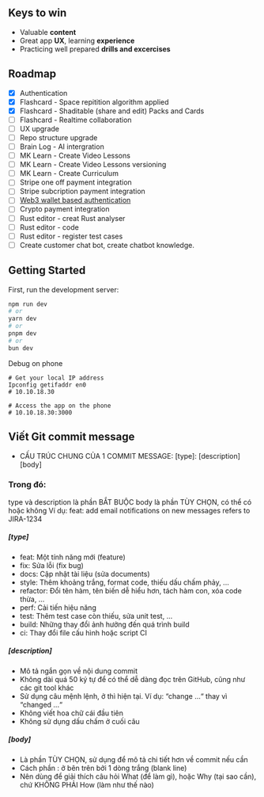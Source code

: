 ## Keys to win

- Valuable **content**
- Great app **UX**, learning **experience**
- Practicing well prepared **drills and excercises**

## Roadmap

- [x] Authentication
- [x] Flashcard - Space repitition algorithm applied
- [x] Flashcard - Shaditable (share and edit) Packs and Cards
- [ ] Flashcard - Realtime collaboration
- [ ] UX upgrade
- [ ] Repo structure upgrade
- [ ] Brain Log - AI intergration
- [ ] MK Learn - Create Video Lessons
- [ ] MK Learn - Create Video Lessons versioning
- [ ] MK Learn - Create Curriculum
- [ ] Stripe one off payment integration
- [ ] Stripe subcription payment integration
- [ ] [Web3 wallet based authentication](https://supabase.com/partners/integrations/picket)
- [ ] Crypto payment integration
- [ ] Rust editor - creat Rust analyser
- [ ] Rust editor - code
- [ ] Rust editor - register test cases
- [ ] Create customer chat bot, create chatbot knowledge.

## Getting Started

First, run the development server:

```bash
npm run dev
# or
yarn dev
# or
pnpm dev
# or
bun dev
```

Debug on phone
```
# Get your local IP address
Ipconfig getifaddr en0
# 10.10.18.30

# Access the app on the phone
# 10.10.18.30:3000
```

## Viết Git commit message
- CẤU TRÚC CHUNG CỦA 1 COMMIT MESSAGE: [type]: [description] [body]

### Trong đó:
type và description là phần BẮT BUỘC
body là phần TÙY CHỌN, có thể có hoặc không
Ví dụ:
feat: add email notifications on new messages
refers to JIRA-1234
##### [type]
- feat: Một tính năng mới (feature)
- fix: Sửa lỗi (fix bug)
- docs: Cập nhật tài liệu (sửa documents)
- style: Thêm khoảng trắng, format code, thiếu dấu chấm phảy, ...
- refactor: Đổi tên hàm, tên biến dễ hiểu hơn, tách hàm con, xóa code thừa, ...
- perf: Cải tiến hiệu năng
- test: Thêm test case còn thiếu, sửa unit test, ...
- build: Những thay đổi ảnh hưởng đến quá trình build
- ci: Thay đổi file cấu hình hoặc script CI
##### [description]
- Mô tả ngắn gọn về nội dung commit
- Không dài quá 50 ký tự để có thể dễ dàng đọc trên GitHub, cũng như các git tool khác
- Sử dụng câu mệnh lệnh, ở thì hiện tại. Ví dụ: “change ...“ thay vì “changed ...“
- Không viết hoa chữ cái đầu tiên
- Không sử dụng dấu chấm ở cuối câu
##### [body]
- Là phần TÙY CHỌN, sử dụng để mô tả chi tiết hơn về commit nếu cần
- Cách phần <type>: <description> ở bên trên bởi 1 dòng trắng (blank line)
- Nên dùng để giải thích câu hỏi What (để làm gì), hoặc Why (tại sao cần), chứ KHÔNG PHẢI How (làm như thế nào)
